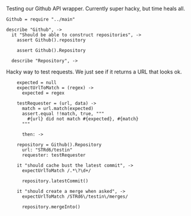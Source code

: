 Testing our Github API wrapper. Currently super hacky, but time heals all.

    Github = require "../main"
    
    describe "Github", ->
      it "Should be able to construct repositories", ->
        assert Github().repository
        
        assert Github().Repository

      describe "Repository", ->

Hacky way to test requests. We just see if it returns a URL that looks ok.

        expected = null
        expectUrlToMatch = (regex) ->
          expected = regex

        testRequester = (url, data) ->
          match = url.match(expected)
          assert.equal !!match, true, """
            #{url} did not match #{expected}, #{match}
          """
    
          then: ->
    
        repository = Github().Repository
          url: "STRd6/testin"
          requester: testRequester
    
        it "should cache bust the latest commit", ->
          expectUrlToMatch /.*\?\d+/

          repository.latestCommit()

        it "should create a merge when asked", ->
          expectUrlToMatch /STRd6\/testin\/merges/

          repository.mergeInto()
